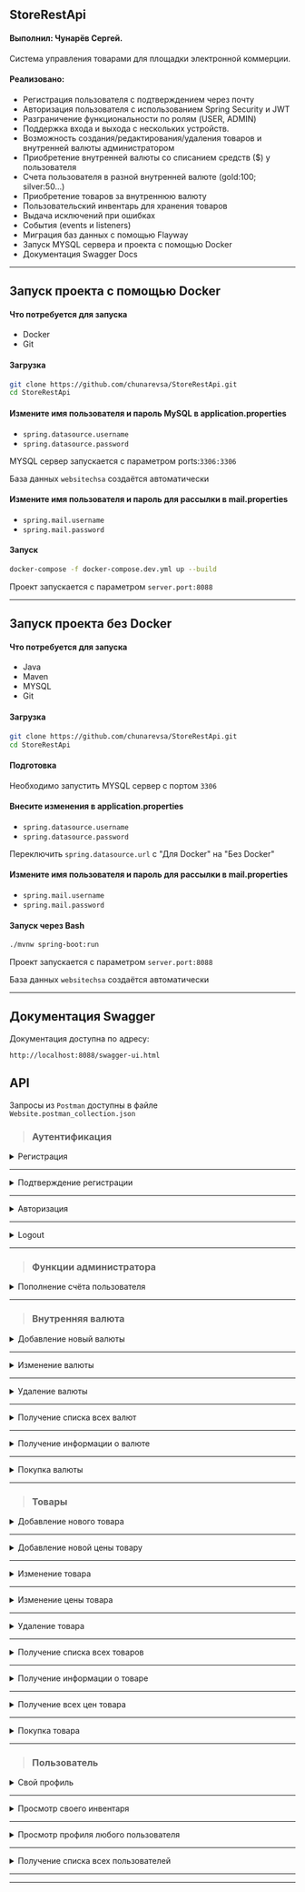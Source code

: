 ## StoreRestApi ##
#### Выполнил: Чунарёв Сергей. ####

Система управления товарами для площадки электронной коммерции.

####	Реализовано: ####

- Регистрация пользователя с подтверждением через почту
- Авторизация пользователя с использованием Spring Security и JWT
- Разграничение функциональности по ролям (USER, ADMIN)
- Поддержка входа и выхода с нескольких устройств.
- Возможность создания/редактирования/удаления товаров и внутренней валюты администратором
- Приобретение внутренней валюты со списанием средств ($) у пользователя
- Счета пользователя в разной внутренней валюте (gold:100; silver:50...)
- Приобретение товаров за внутреннюю валюту
- Пользовательский инвентарь для хранения товаров
- Выдача исключений при ошибках
- События (events и listeners)
- Миграция баз данных с помощью Flayway
- Запуск MYSQL сервера и проекта с помощью Docker
- Документация Swagger Docs

---

## Запуск проекта с помощью Docker ##

<h4> Что потребуется для запуска </h4>

* Docker
* Git

<h4> Загрузка  </h4>

```bash
git clone https://github.com/chunarevsa/StoreRestApi.git
cd StoreRestApi

```

<h4> Измените имя пользователя и пароль MySQL в application.properties </h4>

* `spring.datasource.username`
* `spring.datasource.password`

MYSQL сервер запускается с параметром ports:`3306:3306` 

База данных `websitechsa` создаётся автоматически

<h4> Измените имя пользователя и пароль для рассылки в mail.properties </h4>

* `spring.mail.username`
* `spring.mail.password` 

<h4> Запуск </h4>

```bash
docker-compose -f docker-compose.dev.yml up --build

```

Проект запускается с параметром `server.port:8088`

---

## Запуск проекта без Docker ##

<h4> Что потребуется для запуска </h4>

* Java
* Maven
* MYSQL
* Git

<h4> Загрузка  </h4>

```bash
git clone https://github.com/chunarevsa/StoreRestApi.git
cd StoreRestApi

```

<h4> Подготовка </h4>

Необходимо запустить MYSQL сервер с портом `3306` 

<h4> Внесите изменения в application.properties </h4>

* `spring.datasource.username`
* `spring.datasource.password`

Переключить `spring.datasource.url` с "Для Docker" на "Без Docker"

<h4> Измените имя пользователя и пароль для рассылки в mail.properties </h4>

* `spring.mail.username`
* `spring.mail.password` 

<h4> Запуск через Bash </h4>

```bash
./mvnw spring-boot:run

```

Проект запускается с параметром `server.port:8088`

База данных `websitechsa` создаётся автоматически

---

## Документация Swagger ##

Документация доступна по адресу:

`http://localhost:8088/swagger-ui.html`


## API ##

Запросы из `Postman` доступны в файле  
`Website.postman_collection.json`

> <h3> Аутентификация </h3>

<details>
<summary> Регистрация </summary>

```
curl --location --request POST 'localhost:8088//auth/register' \
--header 'Content-Type: application/json' \
--data-raw '{
    "email": "admin@gmail.com",
    "password": "test1",
    "registerAsAdmin": true
}'
```

* `registerAsAdmin` - будет ли являться пользователь администратором
* `email` и `username` должны быть уникальными

</details>

---

<details>
<summary> Подтверждение регистрации </summary>

```
curl --location --request GET 'localhost:8088/auth/registrationConfirmation?token=bcbf8764-dbf2-4676-9ebd-2c74436293b9' \
```

* Выдаётся исключение, если `token` некорректный

</details>

---

<details>
<summary> Авторизация </summary>

```
curl --location --request POST 'localhost:8088/auth/login' \
--header 'Content-Type: application/json' \
--data-raw '{
    "email": "admin@gmail.com",
    "password": "test1",
    "deviceInfo": {
        "deviceId": "D1",
        "deviceType": "DEVICE_TYPE_ANDROID",
        "notificationToken": "N1"
    }
}'
```

* Авторизация осуществляется через `email` и `password`
* Необходимо указать информацию об устройстве 
* Поддерживается авторизация с нескольких устройств

</details>

---

<details>
<summary> Logout </summary>

```
curl --location --request POST 'localhost:8088/user/logout' \
--header 'Authorization: Bearer eyJhbGciOiJIUzUxMiJ9.eyJzdWIiOiIxIiwiaWF0IjoxNjM5Mjk2NTEwLCJleHAiOjE2NDE4ODg1MTAsImF1dGhvcml0aWVzIjoiUk9MRV9VU0VSLFJPTEVfQURNSU4ifQ.v-EYaLqelzIn0emvlRPTzg7LIA4-y-Q0zsa9NREAJvTmh38gugeN0WIdbAQMKI10ql87fs9A4EncNeH3WydLdA' \
--header 'Content-Type: application/json' \
--data-raw '{
    "deviceInfo": {
        "deviceId": "D1",
        "deviceType": "DEVICE_TYPE_ANDROID",
        "notificationToken": "N1"
    }
}'
```

* Logout c конкретного устройства

</details>

---

> <h3> Функции администратора </h3>

<details>
<summary> Пополнение счёта пользователя </summary>

```
curl --location --request POST 'localhost:8088/admin/addmoney?amount=1000&username=admin' \
--header 'Authorization: Bearer eyJhbGciOiJIUzUxMiJ9.eyJzdWIiOiIxIiwiaWF0IjoxNjM5Mjk2NTEwLCJleHAiOjE2NDE4ODg1MTAsImF1dGhvcml0aWVzIjoiUk9MRV9VU0VSLFJPTEVfQURNSU4ifQ.v-EYaLqelzIn0emvlRPTzg7LIA4-y-Q0zsa9NREAJvTmh38gugeN0WIdbAQMKI10ql87fs9A4EncNeH3WydLdA' 

```

* Добавляет пользователю средства `$`, на которые он может приобретать внутреннюю валюту, чтобы покупать товар 
* Выдаётся исключение, если такого пользователя не существут 

</details>

---


> <h3> Внутренняя валюта  </h3>

<details>
<summary> Добавление новый валюты </summary>

```
curl --location --request POST 'localhost:8088/currency/add' \
--header 'Authorization: Bearer eyJhbGciOiJIUzUxMiJ9.eyJzdWIiOiIxIiwiaWF0IjoxNjM5Mjk2NTEwLCJleHAiOjE2NDE4ODg1MTAsImF1dGhvcml0aWVzIjoiUk9MRV9VU0VSLFJPTEVfQURNSU4ifQ.v-EYaLqelzIn0emvlRPTzg7LIA4-y-Q0zsa9NREAJvTmh38gugeN0WIdbAQMKI10ql87fs9A4EncNeH3WydLdA' \
--header 'Content-Type: application/json' \
--data-raw '{
    "title": "gold",
    "cost": "10",
    "active": "true"
}'
```

* Доступно только `ADMIN`
* Название `title` валюты должно быть уникальным
* Выдаётся исключение, если данные введены некорректно

</details>

---

<details>
<summary> Изменение валюты </summary>

```
curl --location --request POST 'localhost:8088/currency/gold/edit' \
--header 'Authorization: Bearer eyJhbGciOiJIUzUxMiJ9.eyJzdWIiOiIxIiwiaWF0IjoxNjM5Mjk2NTEwLCJleHAiOjE2NDE4ODg1MTAsImF1dGhvcml0aWVzIjoiUk9MRV9VU0VSLFJPTEVfQURNSU4ifQ.v-EYaLqelzIn0emvlRPTzg7LIA4-y-Q0zsa9NREAJvTmh38gugeN0WIdbAQMKI10ql87fs9A4EncNeH3WydLdA' \
--header 'Content-Type: application/json' \
--data-raw '{
    "title": "gold",
    "cost": "12",
    "active": "true"
}'
```

* Доступно только `ADMIN`
* Выдаётся исключение, если такой валюты нет 
* Выдаётся исключение, если данные введены некорректно

</details>

---

<details>
<summary> Удаление валюты </summary>

```
curl --location --request POST 'localhost:8088/currency/gold/delete' \
--header 'Authorization: Bearer eyJhbGciOiJIUzUxMiJ9.eyJzdWIiOiIxIiwiaWF0IjoxNjM5Mjk2NTEwLCJleHAiOjE2NDE4ODg1MTAsImF1dGhvcml0aWVzIjoiUk9MRV9VU0VSLFJPTEVfQURNSU4ifQ.v-EYaLqelzIn0emvlRPTzg7LIA4-y-Q0zsa9NREAJvTmh38gugeN0WIdbAQMKI10ql87fs9A4EncNeH3WydLdA'

```

* Доступно только `ADMIN`
* Выдаётся исключение, если такой валюты нет

</details>

---

<details>
<summary> Получение списка всех валют </summary>

```
curl --location --request GET 'localhost:8088/currency/all' \
--header 'Authorization: Bearer eyJhbGciOiJIUzUxMiJ9.eyJzdWIiOiIxIiwiaWF0IjoxNjM5Mjk2NTEwLCJleHAiOjE2NDE4ODg1MTAsImF1dGhvcml0aWVzIjoiUk9MRV9VU0VSLFJPTEVfQURNSU4ifQ.v-EYaLqelzIn0emvlRPTzg7LIA4-y-Q0zsa9NREAJvTmh38gugeN0WIdbAQMKI10ql87fs9A4EncNeH3WydLdA'

```

* Разное предоставление информации в зависимости от роли (ADMIN, USER)
* `USER` - Получение списка активных валют. Выдаётся исключение, если таких нет
* `ADMIN` - Получение списка всех валют. Выдаётся исключение, если валюты отсутствуют

</details>

---

<details>
<summary> Получение информации о валюте </summary>

```
curl --location --request GET 'localhost:8088/currency/gold' \
--header 'Authorization: Bearer eyJhbGciOiJIUzUxMiJ9.eyJzdWIiOiIxIiwiaWF0IjoxNjM5Mjk2NTEwLCJleHAiOjE2NDE4ODg1MTAsImF1dGhvcml0aWVzIjoiUk9MRV9VU0VSLFJPTEVfQURNSU4ifQ.v-EYaLqelzIn0emvlRPTzg7LIA4-y-Q0zsa9NREAJvTmh38gugeN0WIdbAQMKI10ql87fs9A4EncNeH3WydLdA'

```

* Разное предоставление информации в зависимости от роли (ADMIN, USER)
* `USER`- Получение краткой информации о валюте. Выдаётся исключение, если она не активна или отсутствует
* `ADMIN`- Получение расширенной информации о валюте. Выдаётся исключение, если такая валюта отсутствует

</details>

---

<details>
<summary> Покупка валюты </summary>

```
curl --location --request POST 'localhost:8088/currency/buy?title=gold&amount=100' \
--header 'Authorization: Bearer eyJhbGciOiJIUzUxMiJ9.eyJzdWIiOiIxIiwiaWF0IjoxNjM5Mjk2NTEwLCJleHAiOjE2NDE4ODg1MTAsImF1dGhvcml0aWVzIjoiUk9MRV9VU0VSLFJPTEVfQURNSU4ifQ.v-EYaLqelzIn0emvlRPTzg7LIA4-y-Q0zsa9NREAJvTmh38gugeN0WIdbAQMKI10ql87fs9A4EncNeH3WydLdA'

```

* Выдаётся исключение, если валюта неактивна или отсутствует
* Выдаётся исключение, если у пользователя недостаточно средств `$` для покупки указанного количества валюты `amount`
* Валюта добавлется пользователю в `account`. Если такой валюты у пользователя ещё не было - создаётся новый счёт для валюты

</details>

---

> <h3> Товары  </h3>

<details>
<summary> Добавление нового товара </summary>

```
curl --location --request POST 'localhost:8088/item/add' \
--header 'Authorization: Bearer eyJhbGciOiJIUzUxMiJ9.eyJzdWIiOiIxIiwiaWF0IjoxNjM5Mjk2NTEwLCJleHAiOjE2NDE4ODg1MTAsImF1dGhvcml0aWVzIjoiUk9MRV9VU0VSLFJPTEVfQURNSU4ifQ.v-EYaLqelzIn0emvlRPTzg7LIA4-y-Q0zsa9NREAJvTmh38gugeN0WIdbAQMKI10ql87fs9A4EncNeH3WydLdA' \
--header 'Content-Type: application/json' \
--data-raw '{
    "name": "Ломик Гордона Фримена",
    "type": "Weapon",
    "description": "Cool weapon ",
    "active": "true",
        "prices": [
            {
                "cost": "5",
                "currency": "gold",
                "active": "true"
            },
            {
                "cost": "50",
                "currency": "silver",
                "active": "true"
            }
                    ]
}'
```

* Доступно только `ADMIN`
* Товар создаётся, как минимум, с одной ценой во внутренней валюте
* У товара может быть только одна цена в одной валюте 
* Выдаётся исключение, если цена указана в отсутствующей валюте 
* Выдаётся исключение, если цены и товары введены некорректно 

</details>

---


<details>
<summary> Добавление новой цены товару </summary>

```
curl --location --request POST 'localhost:8088/item/1/prices/add' \
--header 'Authorization: Bearer eyJhbGciOiJIUzUxMiJ9.eyJzdWIiOiIxIiwiaWF0IjoxNjM5Mjk2NTEwLCJleHAiOjE2NDE4ODg1MTAsImF1dGhvcml0aWVzIjoiUk9MRV9VU0VSLFJPTEVfQURNSU4ifQ.v-EYaLqelzIn0emvlRPTzg7LIA4-y-Q0zsa9NREAJvTmh38gugeN0WIdbAQMKI10ql87fs9A4EncNeH3WydLdA' \
--header 'Content-Type: application/json' \
--data-raw '{
    "cost": "10",
    "currency": "silver",
    "active": "true"
}'
```

* Доступно только `ADMIN`
* Выдаётся исключение, если цена указана в отсутствующей валюте 
* Выдаётся исключение, если цены введены некорректно 
* Выдаётся исключение, если у товара уже есть цена в такой валюте 

</details>

---

<details>
<summary> Изменение товара </summary>

```
curl --location --request POST 'localhost:8088/item/1/edit' \
--header 'Authorization: Bearer eyJhbGciOiJIUzUxMiJ9.eyJzdWIiOiIxIiwiaWF0IjoxNjM5Mjk2NTEwLCJleHAiOjE2NDE4ODg1MTAsImF1dGhvcml0aWVzIjoiUk9MRV9VU0VSLFJPTEVfQURNSU4ifQ.v-EYaLqelzIn0emvlRPTzg7LIA4-y-Q0zsa9NREAJvTmh38gugeN0WIdbAQMKI10ql87fs9A4EncNeH3WydLdA' \
--header 'Content-Type: application/json' \
--data-raw '{
    "name": "Легендарный плащ",
    "type": "skin",
    "description": "обычный плащ",
    "active": "true"
}'
```

* Доступно только `ADMIN`
* Выдаётся исключение, если данные о товаре введены некорректно 

</details>

---

<details>
<summary> Изменение цены товара </summary>

```
curl --location --request POST 'localhost:8088/item/price/1/edit' \
--header 'Authorization: Bearer eyJhbGciOiJIUzUxMiJ9.eyJzdWIiOiIxIiwiaWF0IjoxNjM5Mjk2NTEwLCJleHAiOjE2NDE4ODg1MTAsImF1dGhvcml0aWVzIjoiUk9MRV9VU0VSLFJPTEVfQURNSU4ifQ.v-EYaLqelzIn0emvlRPTzg7LIA4-y-Q0zsa9NREAJvTmh38gugeN0WIdbAQMKI10ql87fs9A4EncNeH3WydLdA' \
--header 'Content-Type: application/json' \
--data-raw '{
    "cost": "10",
    "currency": "silver",
    "active": "true"
}'
```

* Доступно только `ADMIN`
* Выдаётся исключение, если цена указана в отсутствующей валюте 
* Выдаётся исключение, если данные о цене введены некорректно 
* Выдаётся исключение, если у товара уже есть цена в такой валюте

</details>

---

<details>
<summary> Удаление товара </summary>

```
curl --location --request POST 'localhost:8088/item/1/delete' \
--header 'Authorization: Bearer eyJhbGciOiJIUzUxMiJ9.eyJzdWIiOiIxIiwiaWF0IjoxNjM5Mjk2NTEwLCJleHAiOjE2NDE4ODg1MTAsImF1dGhvcml0aWVzIjoiUk9MRV9VU0VSLFJPTEVfQURNSU4ifQ.v-EYaLqelzIn0emvlRPTzg7LIA4-y-Q0zsa9NREAJvTmh38gugeN0WIdbAQMKI10ql87fs9A4EncNeH3WydLdA'

```

* Доступно только `ADMIN`
* Выдаётся исключение, если такой товар отсутствует

</details>

---

<details>
<summary> Получение списка всех товаров </summary>

```
curl --location --request GET 'localhost:8088/item/all' \
--header 'Authorization: Bearer eyJhbGciOiJIUzUxMiJ9.eyJzdWIiOiIxIiwiaWF0IjoxNjM5Mjk2NTEwLCJleHAiOjE2NDE4ODg1MTAsImF1dGhvcml0aWVzIjoiUk9MRV9VU0VSLFJPTEVfQURNSU4ifQ.v-EYaLqelzIn0emvlRPTzg7LIA4-y-Q0zsa9NREAJvTmh38gugeN0WIdbAQMKI10ql87fs9A4EncNeH3WydLdA'

```

* Разное предоставление информации в зависимости от роли (ADMIN, USER)
* `USER` - Получение списка активных товаров. Выдаётся исключение, если таких нет
* `ADMIN` - Получение списка всех товаров. Выдаётся исключение, если товары отсутствуют

</details>

---

<details>
<summary> Получение информации о товаре </summary>

```
curl --location --request GET 'localhost:8088/item/1' \
--header 'Authorization: Bearer eyJhbGciOiJIUzUxMiJ9.eyJzdWIiOiIxIiwiaWF0IjoxNjM5Mjk2NTEwLCJleHAiOjE2NDE4ODg1MTAsImF1dGhvcml0aWVzIjoiUk9MRV9VU0VSLFJPTEVfQURNSU4ifQ.v-EYaLqelzIn0emvlRPTzg7LIA4-y-Q0zsa9NREAJvTmh38gugeN0WIdbAQMKI10ql87fs9A4EncNeH3WydLdA'

```

* Разное предоставление информации в зависимости от роли (ADMIN, USER)
* `USER`- Получение краткой информации о товаре. Выдаётся исключение, если он неактивен или отсутствует
* `ADMIN`- Получение расширенной информации о товаре. Выдаётся исключение, если такой товар отсутствуют

</details>

---

<details>
<summary> Получение всех цен товара </summary>

```
curl --location --request GET 'localhost:8088/item/1/prices' \
--header 'Authorization: Bearer eyJhbGciOiJIUzUxMiJ9.eyJzdWIiOiIxIiwiaWF0IjoxNjM5Mjk2NTEwLCJleHAiOjE2NDE4ODg1MTAsImF1dGhvcml0aWVzIjoiUk9MRV9VU0VSLFJPTEVfQURNSU4ifQ.v-EYaLqelzIn0emvlRPTzg7LIA4-y-Q0zsa9NREAJvTmh38gugeN0WIdbAQMKI10ql87fs9A4EncNeH3WydLdA'

```

* Выдаётся исключение, если такой товар отсутствует
* Разное предоставление информации в зависимости от роли (ADMIN, USER)
* `USER`- Получение списка цен с краткой информацией. Выдаётся исключение, если они не активны
* `ADMIN`- Получение списка цен с расширенной информацией.

</details>

---

<details>
<summary> Покупка товара </summary>

```
curl --location --request POST 'localhost:8088/item/1/buy?currencytitle=gold&amountitem=2' \
--header 'Authorization: Bearer eyJhbGciOiJIUzUxMiJ9.eyJzdWIiOiIxIiwiaWF0IjoxNjM5Mjk2NTEwLCJleHAiOjE2NDE4ODg1MTAsImF1dGhvcml0aWVzIjoiUk9MRV9VU0VSLFJPTEVfQURNSU4ifQ.v-EYaLqelzIn0emvlRPTzg7LIA4-y-Q0zsa9NREAJvTmh38gugeN0WIdbAQMKI10ql87fs9A4EncNeH3WydLdA'

```

* Выдаётся исключение, если товар неактивен или отсутствует
* Выдаётся исключение, если цена товара в такой валюте неактивна или отсутствует
* Выдаётся исключение, если у пользователя недостаточно валюты `gold` для покупки указанного количества товаров `amountitem`
* Валюта `gold` списывается со `account` 
* Товар добавляется пользователю в инвентарь `inventory`. Если такого товара у пользователя ещё не было - создаётся новая ячейка `inventoryUnit` 

</details>

---

> <h3> Пользователь </h3>

<details>
<summary> Свой профиль </summary>

```
curl --location --request GET 'localhost:8088/user/profile' \
--header 'Authorization: Bearer eyJhbGciOiJIUzUxMiJ9.eyJzdWIiOiIxIiwiaWF0IjoxNjM5Mjk2NTEwLCJleHAiOjE2NDE4ODg1MTAsImF1dGhvcml0aWVzIjoiUk9MRV9VU0VSLFJPTEVfQURNSU4ifQ.v-EYaLqelzIn0emvlRPTzg7LIA4-y-Q0zsa9NREAJvTmh38gugeN0WIdbAQMKI10ql87fs9A4EncNeH3WydLdA'
```

* Получение информации о своём профиле, балансе `$` и счетах `accounts`

</details>

---

<details>
<summary> Просмотр своего инвентаря  </summary>

```
curl --location --request GET 'localhost:8088/user/profile/inventory' \
--header 'Authorization: Bearer eyJhbGciOiJIUzUxMiJ9.eyJzdWIiOiIxIiwiaWF0IjoxNjM5Mjk2NTEwLCJleHAiOjE2NDE4ODg1MTAsImF1dGhvcml0aWVzIjoiUk9MRV9VU0VSLFJPTEVfQURNSU4ifQ.v-EYaLqelzIn0emvlRPTzg7LIA4-y-Q0zsa9NREAJvTmh38gugeN0WIdbAQMKI10ql87fs9A4EncNeH3WydLdA'

```

* Получение информации о своём инвентаре `inventory`

</details>

---

<details>
<summary> Просмотр профиля любого пользователя  </summary>

```
curl --location --request GET 'localhost:8088/user/admin' \
--header 'Authorization: Bearer eyJhbGciOiJIUzUxMiJ9.eyJzdWIiOiIxIiwiaWF0IjoxNjM5Mjk2NTEwLCJleHAiOjE2NDE4ODg1MTAsImF1dGhvcml0aWVzIjoiUk9MRV9VU0VSLFJPTEVfQURNSU4ifQ.v-EYaLqelzIn0emvlRPTzg7LIA4-y-Q0zsa9NREAJvTmh38gugeN0WIdbAQMKI10ql87fs9A4EncNeH3WydLdA'

```

* Выдаётся исключение, если такой пользователь отсутствует
* Получение краткой информации о другом пользователе

</details>

---

<details>
<summary> Получение списка всех пользователей  </summary>

```
curl --location --request GET 'localhost:8088/user/admin' \
--header 'Authorization: Bearer eyJhbGciOiJIUzUxMiJ9.eyJzdWIiOiIxIiwiaWF0IjoxNjM5Mjk2NTEwLCJleHAiOjE2NDE4ODg1MTAsImF1dGhvcml0aWVzIjoiUk9MRV9VU0VSLFJPTEVfQURNSU4ifQ.v-EYaLqelzIn0emvlRPTzg7LIA4-y-Q0zsa9NREAJvTmh38gugeN0WIdbAQMKI10ql87fs9A4EncNeH3WydLdA'

```

* Доступно только `ADMIN`
* Получение списка с краткой информацией о всех пользователях

</details>

---

---
